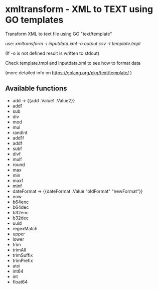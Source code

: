 # xmltransform - XML to TEXT using GO templates
Transform XML to text file using GO "text/template"

use: *xmltransform -i inputdata.xml -o output.csv -t template.tmpl*

(If -o is not defined result is written to stdout)

Check template.tmpl and inputdata.xml to see how to format data

(more detailed info on https://golang.org/pkg/text/template/ )

## Available functions
- add -> {{add .Value1 .Value2}}
- add1
- sub
- div
- mod
- mul
- randInt
- add1f
- addf
- subf
- divf
- mulf
- round
- max
- min
- maxf
- minf
- dateFormat -> {{dateFormat .Value "oldFormat" "newFormat"}}
- now
- b64enc
- b64dec
- b32enc
- b32dec
- uuid
- regexMatch
- upper
- lower
- trim
- trimAll
- trimSuffix
- trimPrefix
- atoi
- int64
- int
- float64